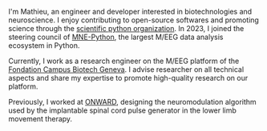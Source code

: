 I'm Mathieu, an engineer and developer interested in biotechnologies and
neuroscience. I enjoy contributing to open-source softwares and promoting science
through the [scientific python organization](https://scientific-python.org/). In 2023, I
joined the steering council of [MNE-Python](https://mne.tools), the largest M/EEG data
analysis ecosystem in Python.

Currently, I work as a research engineer on the M/EEG platform of the
[Fondation Campus Biotech Geneva](https://hnp.fcbg.ch/). I advise researcher on all
technical aspects and share my expertise to promote high-quality research on our
platform.

Previously, I worked at [ONWARD](https://www.onwd.com/), designing the neuromodulation
algorithm used by the implantable spinal cord pulse generator in the lower limb
movement therapy.
